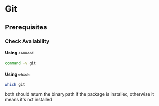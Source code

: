 # Git

## Prerequisites
### Check Availability
#### Using `command`
```bash
command -v git
```

#### Using `which`
```bash
which git
```

both should return the binary path if the package is installed, otherwise it means it's not installed